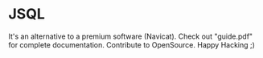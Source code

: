# JSQL
It's an alternative to a premium software (Navicat).
Check out "guide.pdf" for complete documentation.
Contribute to OpenSource.
Happy Hacking ;)
